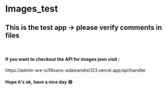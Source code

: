 # Images_test
<h2>This is the test app -> please verify comments in files</h2> <br />
<h4>If you want to checkout the API for images json visit :</h4>
https://admin-are-iu1l9xano-adaieandrei123.vercel.app/api/handler<br />

<h4>Hope it's ok, have a nice day 😄</h4>
